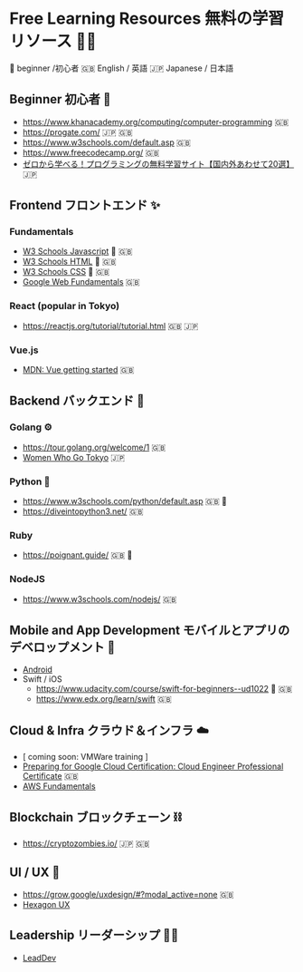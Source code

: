  # Free Learning Resources 無料の学習リソース 👩‍💻

🔰 beginner /初心者
🇬🇧 English / 英語
🇯🇵 Japanese / 日本語

## Beginner 初心者 🔰
- https://www.khanacademy.org/computing/computer-programming 🇬🇧
- https://progate.com/ 🇯🇵 🇬🇧
- https://www.w3schools.com/default.asp 🇬🇧
- https://www.freecodecamp.org/ 🇬🇧
- [ゼロから学べる！プログラミングの無料学習サイト【国内外あわせて20選】](https://techacademy.jp/magazine/36) 🇯🇵


## Frontend フロントエンド ✨

### Fundamentals
- [W3 Schools Javascript](https://www.w3schools.com/js/) 🔰 🇬🇧
- [W3 Schools HTML](https://www.w3schools.com/html/default.asp) 🔰 🇬🇧
- [W3 Schools CSS](https://www.w3schools.com/css/default.asp) 🔰 🇬🇧
- [Google Web Fundamentals](https://developers.google.com/web/fundamentals) 🇬🇧

### React (popular in Tokyo)
- https://reactjs.org/tutorial/tutorial.html 🇬🇧 🇯🇵

### Vue.js 
- [MDN: Vue getting started](https://developer.mozilla.org/en-US/docs/Learn/Tools_and_testing/Client-side_JavaScript_frameworks/Vue_getting_started) 🇬🇧

## Backend バックエンド 🧱

### Golang ⚙️
- https://tour.golang.org/welcome/1 🇬🇧
- [Women Who Go Tokyo](https://twitter.com/wwg_tokyo?lang=en) 🇯🇵

### Python 🐍
- https://www.w3schools.com/python/default.asp 🇬🇧 🔰
- https://diveintopython3.net/ 🇬🇧

### Ruby
- https://poignant.guide/ 🇬🇧 🦊

### NodeJS
- https://www.w3schools.com/nodejs/ 🇬🇧


## Mobile and App Development モバイルとアプリのデベロップメント 📱
- [Android](https://grow.google/androiddev/#?modal_active=none)
- Swift / iOS
  - https://www.udacity.com/course/swift-for-beginners--ud1022 🔰 🇬🇧
  - https://www.edx.org/learn/swift 🇬🇧

## Cloud & Infra クラウド＆インフラ ☁️
- [ coming soon: VMWare training ]
- [Preparing for Google Cloud Certification: Cloud Engineer Professional Certificate](https://www.coursera.org/professional-certificates/cloud-engineering-gcp) 🇬🇧
- [AWS Fundamentals](https://www.coursera.org/specializations/aws-fundamentals)

## Blockchain ブロックチェーン ⛓️
- https://cryptozombies.io/ 🇯🇵 🇬🇧

## UI / UX 🎨
- https://grow.google/uxdesign/#?modal_active=none 🇬🇧
- [Hexagon UX](http://hexagonux.com/tokyo)

## Leadership リーダーシップ 👩‍🚀
- [LeadDev](https://leaddev.com/)
